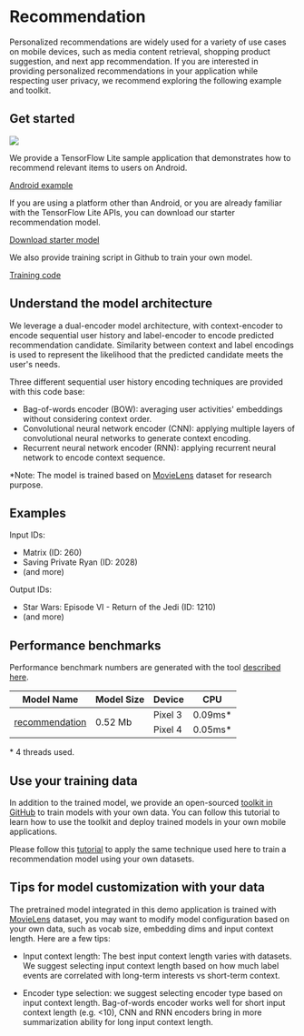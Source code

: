 # Recommendation

Personalized recommendations are widely used for a variety of use cases on
mobile devices, such as media content retrieval, shopping product suggestion,
and next app recommendation. If you are interested in providing personalized
recommendations in your application while respecting user privacy, we recommend
exploring the following example and toolkit.

## Get started

<img src="images/screenshot.gif" class="attempt-right" style="max-width: 300px">

We provide a TensorFlow Lite sample application that demonstrates how to
recommend relevant items to users on Android.

<a class="button button-primary" href="https://github.com/tensorflow/examples/tree/master/lite/examples/recommendation/android">Android
example</a>

If you are using a platform other than Android, or you are already familiar with
the TensorFlow Lite APIs, you can download our starter recommendation model.

<a class="button button-primary" href="https://storage.googleapis.com/download.tensorflow.org/models/tflite/recommendation/20200720/recommendation.tar.gz">Download
starter model</a>

We also provide training script in Github to train your own model.

<a class="button button-primary" href="https://github.com/tensorflow/examples/tree/master/lite/examples/recommendation/ml">Training
code</a>

## Understand the model architecture

We leverage a dual-encoder model architecture, with context-encoder to encode
sequential user history and label-encoder to encode predicted recommendation
candidate. Similarity between context and label encodings is used to represent
the likelihood that the predicted candidate meets the user's needs.

Three different sequential user history encoding techniques are provided with
this code base:

*   Bag-of-words encoder (BOW): averaging user activities' embeddings without
    considering context order.
*   Convolutional neural network encoder (CNN): applying multiple layers of
    convolutional neural networks to generate context encoding.
*   Recurrent neural network encoder (RNN): applying recurrent neural network to
    encode context sequence.

*Note: The model is trained based on
[MovieLens](https://grouplens.org/datasets/movielens/1m/) dataset for research
purpose.

## Examples

Input IDs:

*   Matrix (ID: 260)
*   Saving Private Ryan (ID: 2028)
*   (and more)

Output IDs:

*   Star Wars: Episode VI - Return of the Jedi (ID: 1210)
*   (and more)

## Performance benchmarks

Performance benchmark numbers are generated with the tool
[described here](https://www.tensorflow.org/lite/performance/benchmarks).

<table>
  <thead>
    <tr>
      <th>Model Name</th>
      <th>Model Size </th>
      <th>Device </th>
      <th>CPU</th>
    </tr>
  </thead>
  <tr>
    <td rowspan = 3>
      <a href="https://storage.googleapis.com/download.tensorflow.org/models/tflite/recommendation/20200720/model.tar.gz">recommendation</a>
    </td>
    <td rowspan = 3>
      0.52 Mb
    </td>
    <td>Pixel 3</td>
    <td>0.09ms*</td>
  </tr>
   <tr>
     <td>Pixel 4 </td>
    <td>0.05ms*</td>
  </tr>
</table>

\* 4 threads used.

## Use your training data

In addition to the trained model, we provide an open-sourced
[toolkit in GitHub](https://github.com/tensorflow/examples/tree/master/lite/examples/recommendation/ml)
to train models with your own data. You can follow this tutorial to learn how to
use the toolkit and deploy trained models in your own mobile applications.

Please follow this
[tutorial](https://github.com/tensorflow/examples/tree/master/lite/examples/recommendation/ml/ondevice_recommendation.ipynb)
to apply the same technique used here to train a recommendation model using your
own datasets.

## Tips for model customization with your data

The pretrained model integrated in this demo application is trained with
[MovieLens](https://grouplens.org/datasets/movielens/1m/) dataset, you may want
to modify model configuration based on your own data, such as vocab size,
embedding dims and input context length. Here are a few tips:

*   Input context length: The best input context length varies with datasets. We
    suggest selecting input context length based on how much label events are
    correlated with long-term interests vs short-term context.

*   Encoder type selection: we suggest selecting encoder type based on input
    context length. Bag-of-words encoder works well for short input context
    length (e.g. <10), CNN and RNN encoders bring in more summarization ability
    for long input context length.
